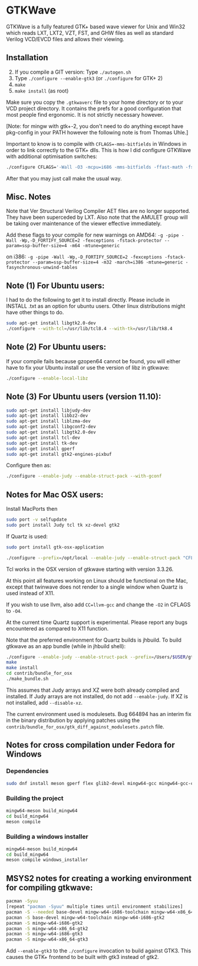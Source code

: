 # GTKWave

GTKWave is a fully featured GTK+ based wave viewer for Unix and Win32 which reads LXT, LXT2, VZT, FST, and GHW files as well as standard Verilog VCD/EVCD files and allows their viewing.

## Installation

2) If you compile a GIT version: Type `./autogen.sh`
2) Type `./configure --enable-gtk3` (or `./configure` for GTK+ 2)
3) `make`
4) `make install` (as root)

Make sure you copy the `.gtkwaverc` file to your home directory or to your
VCD project directory.  It contains the prefs for a good configuration
that most people find ergonomic.  It is not strictly necessary however.

[Note: for mingw with gtk+-2, you don't need to do anything except have
pkg-config in your PATH however the following note is from Thomas Uhle.]

Important to know is to compile with `CFLAGS=-mms-bitfields` in Windows in order to link correctly
to the GTK+ dlls. This is how I did configure GTKWave with additional optimisation switches:

```sh
./configure CFLAGS='-Wall -O3 -mcpu=i686 -mms-bitfields -ffast-math -fstrict-aliasing'
```

After that you may just call make the usual way.

## Misc. Notes

Note that Ver Structural Verilog Compiler AET files are no longer supported. 
They have been superceded by LXT.  Also note that the AMULET group will be
taking over maintenance of the viewer effective immediately.


Add these flags to your compile for new warnings on AMD64:
`-g -pipe -Wall -Wp,-D_FORTIFY_SOURCE=2 -fexceptions -fstack-protector --param=ssp-buffer-size=4 -m64 -mtune=generic`

on i386:
`-g -pipe -Wall -Wp,-D_FORTIFY_SOURCE=2 -fexceptions -fstack-protector --param=ssp-buffer-size=4 -m32 -march=i386 -mtune=generic -fasynchronous-unwind-tables`

## Note (1) For Ubuntu users:

I had to do the following to get it to install directly. Please
include in INSTALL .txt as an option for ubuntu users. Other linux
distributions might have other things to do.

```sh
sudo apt-get install libgtk2.0-dev
./configure --with-tcl=/usr/lib/tcl8.4 --with-tk=/usr/lib/tk8.4
```


## Note (2) For Ubuntu users:

If your compile fails because gzopen64 cannot be found, you will either have
to fix your Ubuntu install or use the version of libz in gtkwave:

```sh
./configure --enable-local-libz
```

## Note (3) For Ubuntu users (version 11.10):

```sh
sudo apt-get install libjudy-dev
sudo apt-get install libbz2-dev
sudo apt-get install liblzma-dev
sudo apt-get install libgconf2-dev
sudo apt-get install libgtk2.0-dev
sudo apt-get install tcl-dev
sudo apt-get install tk-dev
sudo apt-get install gperf
sudo apt-get install gtk2-engines-pixbuf
```

Configure then as:

```sh
./configure --enable-judy --enable-struct-pack --with-gconf
```


## Notes for Mac OSX users:

Install MacPorts then

```sh
sudo port -v selfupdate
sudo port install Judy tcl tk xz-devel gtk2
```

If Quartz is used:

```sh
sudo port install gtk-osx-application

./configure --prefix=/opt/local --enable-judy --enable-struct-pack "CFLAGS=-I/opt/local/include -O2 -g" LDFLAGS=-L/opt/local/lib --no-create --no-recursion
```

Tcl works in the OSX version of gtkwave starting with version 3.3.26.  

At this point all features working on Linux should be functional on the Mac,
except that twinwave does not render to a single window when Quartz is used
instead of X11.

If you wish to use llvm, also add `CC=llvm-gcc` and change the `-O2` in CFLAGS
to `-O4`.

At the current time Quartz support is experimental.  Please report any bugs
encountered as compared to X11 function.

Note that the preferred environment for Quartz builds is jhbuild.  To build
gtkwave as an app bundle (while in jhbuild shell):

```sh
./configure --enable-judy --enable-struct-pack --prefix=/Users/$USER/gtk/inst
make
make install
cd contrib/bundle_for_osx
./make_bundle.sh
```

This assumes that Judy arrays and XZ were both already compiled and installed.
If Judy arrays are not installed, do not add `--enable-judy`.
If XZ is not installed, add `--disable-xz`.

The current environment used is modulesets.  Bug 664894 has an interim fix in
the binary distribution by applying patches using the
`contrib/bundle_for_osx/gtk_diff_against_modulesets.patch` file.

## Notes for cross compilation under Fedora for Windows

### Dependencies

```sh
sudo dnf install meson gperf flex glib2-devel mingw64-gcc mingw64-gcc-c++ mingw64-filesystem mingw64-gtk3 mingw64-libgnurx mingw64-tcl mingw64-tk mingw64-nsis
```

### Building the project

```sh
mingw64-meson build_mingw64
cd build_mingw64
meson compile

```

### Building a windows installer

```sh
mingw64-meson build_mingw64
cd build_mingw64
meson compile windows_installer

```
## MSYS2 notes for creating a working environment for compiling gtkwave:

```sh
pacman -Syuu 
[repeat "pacman -Syuu" multiple times until environment stabilizes]
pacman -S --needed base-devel mingw-w64-i686-toolchain mingw-w64-x86_64-toolchain git subversion mercurial mingw-w64-i686-cmake mingw-w64-x86_64-cmake 
pacman -S base-devel mingw-w64-toolchain mingw-w64-i686-gtk2 
pacman -S mingw-w64-i686-gtk2 
pacman -S mingw-w64-x86_64-gtk2 
pacman -S mingw-w64-i686-gtk3 
pacman -S mingw-w64-x86_64-gtk3 
```


Add `--enable-gtk3` to the `./configure` invocation to build against GTK3.
This causes the GTK+ frontend to be built with gtk3 instead of gtk2.

